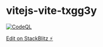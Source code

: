 # vitejs-vite-txgg3y

[![CodeQL](https://github.com/jsbase/vitejs-vite/actions/workflows/codeql-analysis.yml/badge.svg)](https://github.com/jsbase/vitejs-vite/actions/workflows/codeql-analysis.yml)

[Edit on StackBlitz ⚡️](https://stackblitz.com/edit/vite-svelte)
